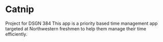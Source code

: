 # Catnip
Project for DSGN 384
This app is a priority based time management app targeted at Northwestern freshmen to help them manage their time efficiently.
